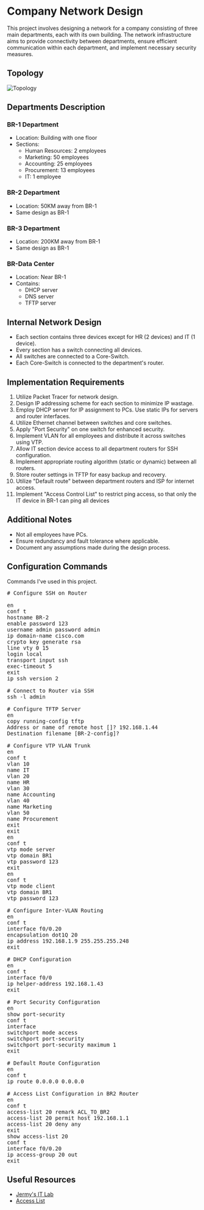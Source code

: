 # Company Network Design

This project involves designing a network for a company consisting of three main departments, each with its own building. The network infrastructure aims to provide connectivity between departments, ensure efficient communication within each department, and implement necessary security measures.

## Topology

![Topology](https://github.com/noone-m/company-network-design./assets/112755676/4a29b05a-0c85-4295-9af4-83261ce1a22d)

## Departments Description

### BR-1 Department
- Location: Building with one floor
- Sections:
  - Human Resources: 2 employees
  - Marketing: 50 employees
  - Accounting: 25 employees
  - Procurement: 13 employees
  - IT: 1 employee

### BR-2 Department
- Location: 50KM away from BR-1
- Same design as BR-1

### BR-3 Department
- Location: 200KM away from BR-1
- Same design as BR-1

### BR-Data Center
- Location: Near BR-1
- Contains:
  - DHCP server
  - DNS server
  - TFTP server

## Internal Network Design
- Each section contains three devices except for HR (2 devices) and IT (1 device).
- Every section has a switch connecting all devices.
- All switches are connected to a Core-Switch.
- Each Core-Switch is connected to the department's router.

## Implementation Requirements
1. Utilize Packet Tracer for network design.
2. Design IP addressing scheme for each section to minimize IP wastage.
3. Employ DHCP server for IP assignment to PCs. Use static IPs for servers and router interfaces.
4. Utilize Ethernet channel between switches and core switches.
5. Apply "Port Security" on one switch for enhanced security.
6. Implement VLAN for all employees and distribute it across switches using VTP.
7. Allow IT section device access to all department routers for SSH configuration.
8. Implement appropriate routing algorithm (static or dynamic) between all routers.
9. Store router settings in TFTP for easy backup and recovery.
10. Utilize "Default route" between department routers and ISP for internet access.
11. Implement "Access Control List" to restrict ping access, so that only the IT device in BR-1 can ping all devices

## Additional Notes
- Not all employees have PCs.
- Ensure redundancy and fault tolerance where applicable.
- Document any assumptions made during the design process.

## Configuration Commands
Commands I've used in this project.
<pre>
# Configure SSH on Router

en
conf t
hostname BR-2
enable password 123
username admin password admin
ip domain-name cisco.com
crypto key generate rsa
line vty 0 15
login local
transport input ssh
exec-timeout 5
exit
ip ssh version 2

# Connect to Router via SSH
ssh -l admin <ip>

# Configure TFTP Server
en
copy running-config tftp
Address or name of remote host []? 192.168.1.44
Destination filename [BR-2-config]? 

# Configure VTP VLAN Trunk
en
conf t
vlan 10
name IT 
vlan 20 
name HR
vlan 30
name Accounting
vlan 40 
name Marketing
vlan 50 
name Procurement
exit
exit
en 
conf t
vtp mode server
vtp domain BR1
vtp password 123
exit
en 
conf t
vtp mode client
vtp domain BR1
vtp password 123

# Configure Inter-VLAN Routing
en 
conf t
interface f0/0.20
encapsulation dot1Q 20
ip address 192.168.1.9 255.255.255.248
exit

# DHCP Configuration
en
conf t
interface f0/0
ip helper-address 192.168.1.43
exit

# Port Security Configuration
en
show port-security
conf t
interface <interface>
switchport mode access
switchport port-security
switchport port-security maximum 1
exit

# Default Route Configuration
en
conf t
ip route 0.0.0.0 0.0.0.0 <interface>

# Access List Configuration in BR2 Router
en
conf t
access-list 20 remark ACL_TO_BR2
access-list 20 permit host 192.168.1.1
access-list 20 deny any
exit
show access-list 20
conf t
interface f0/0.20
ip access-group 20 out
exit
</pre>
## Useful Resources
- [Jermy's IT Lab](https://www.youtube.com/watch?v=XgcGcrLKu1A&list=PLxbwE86jKRgMQ4HTuaJ7yQgA2BoNwY9ct)
- [Access List](https://content.cisco.com/chapter.sjs?uri=/searchable/chapter/content/en/us/td/docs/ios-xml/ios/sec_data_acl/configuration/15-sy/sec-data-acl-15-sy-book/sec-create-ip-apply.html.xml)
